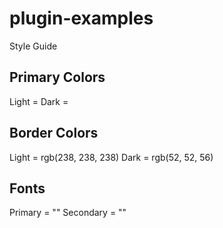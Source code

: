 # plugin-examples

Style Guide

## Primary Colors
Light = 
Dark = 

## Border Colors
Light = rgb(238, 238, 238)
Dark = rgb(52, 52, 56)

## Fonts
Primary = ""
Secondary = ""